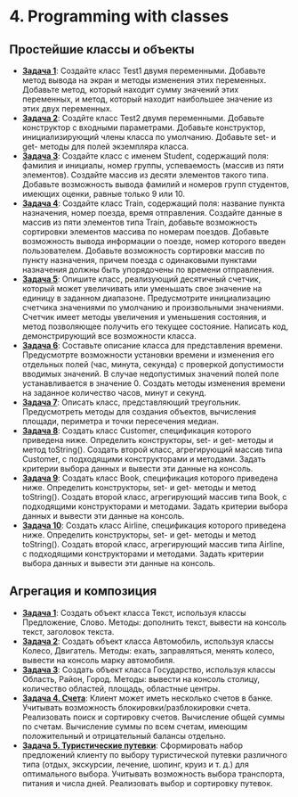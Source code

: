 # 4. Programming with classes

## Простейшие классы и объекты

* [**Задача 1**](src/by/aab/classes/simple/task1/Test1.java): Создайте 
класс Test1 двумя переменными. Добавьте метод вывода на экран и методы 
изменения этих переменных. Добавьте метод, который находит сумму 
значений этих переменных, и метод, который находит наибольшее значение 
из этих двух переменных. 
* [**Задача 2**](src/by/aab/classes/simple/task2/Test2.java): Создйте 
класс Test2 двумя переменными. Добавьте конструктор с входными 
параметрами. Добавьте конструктор, инициализирующий члены класса по 
умолчанию. Добавьте set- и get- методы для полей экземпляра класса. 
* [**Задача 3**](src/by/aab/classes/simple/task3/Student.java): 
Создайте класс с именем Student, содержащий поля: фамилия и инициалы, 
номер группы, успеваемость (массив из пяти элементов). Создайте массив 
из десяти элементов такого типа. Добавьте возможность вывода фамилий и 
номеров групп студентов, имеющих оценки, равные только 9 или 10.
* [**Задача 4**](src/by/aab/classes/simple/task4/Train.java): Создайте 
класс Train, содержащий поля: название пункта назначения, номер поезда, 
время отправления. Создайте данные в массив из пяти элементов типа 
Train, добавьте возможность сортировки элементов массива по номерам 
поездов. Добавьте возможность вывода информации о поезде, номер 
которого введен пользователем. Добавьте возможность сортировки массив 
по пункту назначения, причем поезда с одинаковыми пунктами назначения 
должны быть упорядочены по времени отправления.
* [**Задача 5**](src/by/aab/jjb/m4e5): Опишите класс, реализующий 
десятичный счетчик, который может увеличивать или уменьшать свое 
значение на единицу в заданном диапазоне. Предусмотрите инициализацию 
счетчика значениями по умолчанию и произвольными значениями. Счетчик 
имеет методы увеличения и уменьшения состояния, и метод позволяющее 
получить его текущее состояние. Написать код, демонстрирующий все 
возможности класса.
* [**Задача 6**](E6): Составьте описание класса для представления 
времени. Предусмотрте возможности установки времени и изменения его 
отдельных полей (час, минута, секунда) с проверкой допустимости 
вводимых значений. В случае недопустимых значений полей поле 
устанавливается в значение 0. Создать методы изменения времени на 
заданное количество часов, минут и секунд.
* [**Задача 7**](E7): Описать класс, представляющий треугольник. 
Предусмотреть методы для создания объектов, вычисления площади, 
периметра и точки пересечения медиан.
* [**Задача 8**](E8): Создать класс Customer, спецификация которого 
приведена ниже. Определить конструкторы, set- и get- методы и метод 
toString(). Создать второй класс, агрегирующий массив типа Customer, с 
подходящими конструкторами и методами. Задать критерии выбора данных и 
вывести эти данные на консоль.
* [**Задача 9**](E9): Создать класс Book, спецификация которого 
приведена ниже. Определить конструкторы, set- и get- методы и метод 
toString(). Создать второй класс, агрегирующий массив типа Book, с 
подходящими конструкторами и методами. Задать критерии выбора данных и 
вывести эти данные на консоль.
* [**Задача 10**](E10): Создать класс Airline, спецификация которого 
приведена ниже. Определить конструкторы, set- и get- методы и метод 
toString(). Создать второй класс, агрегирующий массив типа Airline, с 
подходящими конструкторами и методами. Задать критерии выбора данных и 
вывести эти данные на консоль.

## Агрегация и композиция

* [**Задача 1**](A1): Создать объект класса Текст, используя классы 
Предложение, Слово. Методы: дополнить текст, вывести на консоль текст, 
заголовок текста.
* [**Задача 2**](A2): Создать объект класса Автомобиль, используя 
классы Колесо, Двигатель. Методы: ехать, заправляться, менять колесо, 
вывести на консоль марку автомобиля.
* [**Задача 3**](A3): Создать объект класса Государство, используя 
классы Область, Район, Город. Методы: вывести на консоль столицу, 
количество областей, площадь, областные центры.
* [**Задача 4. Счета**](A4): Клиент может иметь несколько счетов в 
банке. Учитывать возможность блокировки/разблокировки счета. 
Реализовать поиск и сортировку счетов. Вычисление общей суммы по 
счетам. Вычисление суммы по всем счетам, имеющим положительный и 
отрицательный балансы отдельно.
* [**Задача 5. Туристические путевки**](A5): Сформировать набор 
предложений клиенту по выбору туристической путевки различного типа 
(отдых, экскурсии, лечение, шопинг, круиз и т. д.) для оптимального 
выбора. Учитывать возможность выбора транспорта, питания и числа дней. 
Реализовать выбор и сортировку путевок.
